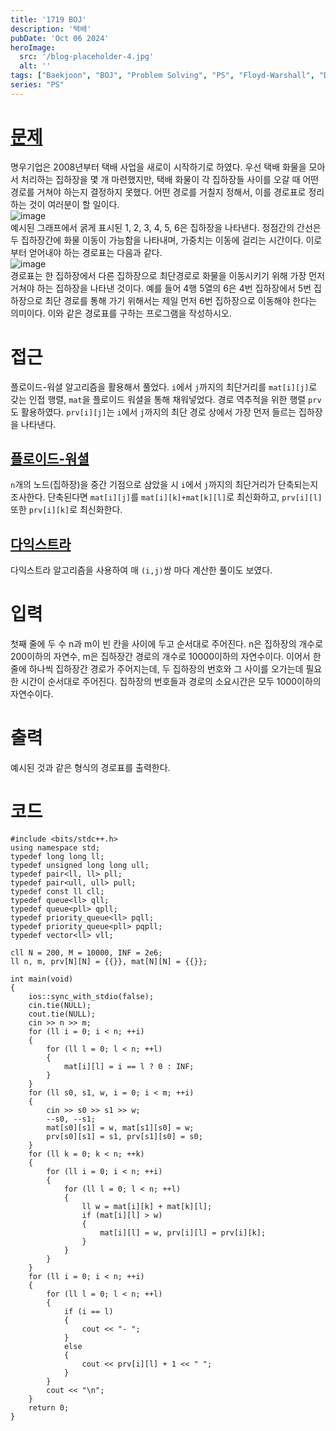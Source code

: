 ```yaml
---
title: '1719 BOJ'
description: '택배'
pubDate: 'Oct 06 2024'
heroImage: 
  src: '/blog-placeholder-4.jpg'
  alt: ''
tags: ["Baekjoon", "BOJ", "Problem Solving", "PS", "Floyd-Warshall", "Dijkstra"]
series: "PS"
---
```


# [문제](https://www.acmicpc.net/problem/1719)
명우기업은 2008년부터 택배 사업을 새로이 시작하기로 하였다. 우선 택배 화물을 모아서 처리하는 집하장을 몇 개 마련했지만, 택배 화물이 각 집하장들 사이를 오갈 때 어떤 경로를 거쳐야 하는지 결정하지 못했다. 어떤 경로를 거칠지 정해서, 이를 경로표로 정리하는 것이 여러분이 할 일이다.</br>
![image](https://github.com/user-attachments/assets/88982e63-d41a-4843-afe7-7e5d43a52982)</br>
예시된 그래프에서 굵게 표시된 1, 2, 3, 4, 5, 6은 집하장을 나타낸다. 정점간의 간선은 두 집하장간에 화물 이동이 가능함을 나타내며, 가중치는 이동에 걸리는 시간이다. 이로부터 얻어내야 하는 경로표는 다음과 같다.</br>
![image](https://github.com/user-attachments/assets/d46d84b1-234d-42b7-8e8c-068db0385b1a)</br>
경로표는 한 집하장에서 다른 집하장으로 최단경로로 화물을 이동시키기 위해 가장 먼저 거쳐야 하는 집하장을 나타낸 것이다. 예를 들어 4행 5열의 6은 4번 집하장에서 5번 집하장으로 최단 경로를 통해 가기 위해서는 제일 먼저 6번 집하장으로 이동해야 한다는 의미이다.
이와 같은 경로표를 구하는 프로그램을 작성하시오.

# 접근
플로이드-워셜 알고리즘을 활용해서 풀었다. `i`에서 `j`까지의 최단거리를 `mat[i][j]`로 갖는 인접 행렬, `mat`을 플로이드 워셜을 통해 채워넣었다. 경로 역추적을 위한 행렬 `prv`도 활용하였다. `prv[i][j]`는 `i`에서 `j`까지의 최단 경로 상에서 가장 먼저 들르는 집하장을 나타낸다.

## [플로이드-워셜](https://velog.io/@kimdukbae/%ED%94%8C%EB%A1%9C%EC%9D%B4%EB%93%9C-%EC%9B%8C%EC%85%9C-%EC%95%8C%EA%B3%A0%EB%A6%AC%EC%A6%98-Floyd-Warshall-Algorithm)
`n`개의 노드(집하장)을 중간 기점으로 삼았을 시 `i`에서 `j`까지의 최단거리가 단축되는지 조사한다. 단축된다면 `mat[i][j]`를 `mat[i][k]+mat[k][l]`로 최신화하고, `prv[i][l]` 또한 `prv[i][k]`로 최신화한다.
## [다익스트라](https://m.blog.naver.com/ndb796/221234424646)
다익스트라 알고리즘을 사용하여 매 `(i,j)`쌍 마다 계산한 풀이도 보였다.

# 입력
첫째 줄에 두 수 n과 m이 빈 칸을 사이에 두고 순서대로 주어진다.
n은 집하장의 개수로 200이하의 자연수, m은 집하장간 경로의 개수로 10000이하의 자연수이다.
이어서 한 줄에 하나씩 집하장간 경로가 주어지는데, 두 집하장의 번호와 그 사이를 오가는데 필요한 시간이 순서대로 주어진다.
집하장의 번호들과 경로의 소요시간은 모두 1000이하의 자연수이다.

# 출력
예시된 것과 같은 형식의 경로표를 출력한다.

# 코드
```
#include <bits/stdc++.h>
using namespace std;
typedef long long ll;
typedef unsigned long long ull;
typedef pair<ll, ll> pll;
typedef pair<ull, ull> pull;
typedef const ll cll;
typedef queue<ll> qll;
typedef queue<pll> qpll;
typedef priority_queue<ll> pqll;
typedef priority_queue<pll> pqpll;
typedef vector<ll> vll;

cll N = 200, M = 10000, INF = 2e6;
ll n, m, prv[N][N] = {{}}, mat[N][N] = {{}};

int main(void)
{
    ios::sync_with_stdio(false);
    cin.tie(NULL);
    cout.tie(NULL);
    cin >> n >> m;
    for (ll i = 0; i < n; ++i)
    {
        for (ll l = 0; l < n; ++l)
        {
            mat[i][l] = i == l ? 0 : INF;
        }
    }
    for (ll s0, s1, w, i = 0; i < m; ++i)
    {
        cin >> s0 >> s1 >> w;
        --s0, --s1;
        mat[s0][s1] = w, mat[s1][s0] = w;
        prv[s0][s1] = s1, prv[s1][s0] = s0;
    }
    for (ll k = 0; k < n; ++k)
    {
        for (ll i = 0; i < n; ++i)
        {
            for (ll l = 0; l < n; ++l)
            {
                ll w = mat[i][k] + mat[k][l];
                if (mat[i][l] > w)
                {
                    mat[i][l] = w, prv[i][l] = prv[i][k];
                }
            }
        }
    }
    for (ll i = 0; i < n; ++i)
    {
        for (ll l = 0; l < n; ++l)
        {
            if (i == l)
            {
                cout << "- ";
            }
            else
            {
                cout << prv[i][l] + 1 << " ";
            }
        }
        cout << "\n";
    }
    return 0;
}
```
